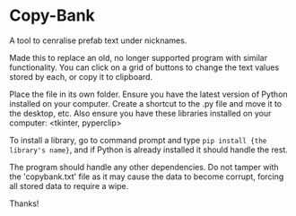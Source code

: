 # Copy-Bank
A tool to cenralise prefab text under nicknames.

Made this to replace an old, no longer supported program with similar functionality. You can click on a grid of buttons to change the text values stored by each, or copy it to clipboard.

Place the file in its own folder. Ensure you have the latest version of Python installed on your computer. Create a shortcut to the .py file and move it to the desktop, etc.
Also ensure you have these libraries installed on your computer: <tkinter, pyperclip>

To install a library, go to command prompt and type `pip install {the library's name}`, and if Python is already installed it should handle the rest.

The program should handle any other dependencies. Do not tamper with the 'copybank.txt' file as it may cause the data to become corrupt, forcing all stored data to require a wipe.

Thanks!
